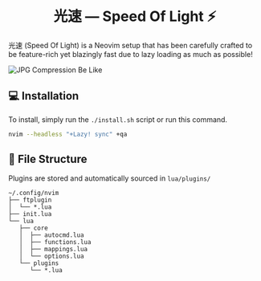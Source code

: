 <div align="center">
    <h1>光速 — Speed Of Light ⚡️</h1>
</div>

光速 (Speed Of Light) is a Neovim setup that has been carefully crafted to be feature-rich yet blazingly fast due to lazy loading as much as possible!

![JPG Compression Be Like](https://github.com/PlatyPew/neovim-init.lua/assets/23520617/93f99d8b-2e1f-4457-a182-51cddc47298d)

## 💻 Installation

To install, simply run the `./install.sh` script or run this command.

```bash
nvim --headless "+Lazy! sync" +qa
```

## 📁 File Structure

Plugins are stored and automatically sourced in `lua/plugins/`

```
~/.config/nvim
├── ftplugin
│  └── *.lua
├── init.lua
└── lua
   ├── core
   │  ├── autocmd.lua
   │  ├── functions.lua
   │  ├── mappings.lua
   │  └── options.lua
   └── plugins
      └── *.lua
```
